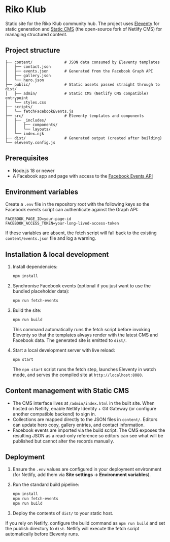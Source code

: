 # Riko Klub

Static site for the Riko Klub community hub. The project uses [Eleventy](https://www.11ty.dev/) for static generation and [Static CMS](https://www.staticcms.org/) (the open-source fork of Netlify CMS) for managing structured content.

## Project structure

```
├── content/              # JSON data consumed by Eleventy templates
│   ├── contact.json
│   ├── events.json       # Generated from the Facebook Graph API
│   ├── gallery.json
│   └── hero.json
├── public/               # Static assets passed straight through to dist/
│   ├── admin/            # Static CMS (Netlify CMS compatible) entrypoint
│   └── styles.css
├── scripts/
│   └── fetchFacebookEvents.js
├── src/                  # Eleventy templates and components
│   ├── _includes/
│   │   ├── components/
│   │   └── layouts/
│   └── index.njk
├── dist/                 # Generated output (created after building)
└── eleventy.config.js
```

## Prerequisites

- Node.js 18 or newer
- A Facebook app and page with access to the [Facebook Events API](https://developers.facebook.com/docs/graph-api/reference/page/events/)

## Environment variables

Create a `.env` file in the repository root with the following keys so the Facebook events script can authenticate against the Graph API:

```
FACEBOOK_PAGE_ID=your-page-id
FACEBOOK_ACCESS_TOKEN=your-long-lived-access-token
```

If these variables are absent, the fetch script will fall back to the existing `content/events.json` file and log a warning.

## Installation & local development

1. Install dependencies:

   ```bash
   npm install
   ```

2. Synchronise Facebook events (optional if you just want to use the bundled placeholder data):

   ```bash
   npm run fetch-events
   ```

3. Build the site:

   ```bash
   npm run build
   ```

   This command automatically runs the fetch script before invoking Eleventy so that the templates always render with the latest CMS and Facebook data. The generated site is emitted to `dist/`.

4. Start a local development server with live reload:

   ```bash
   npm start
   ```

   The `npm start` script runs the fetch step, launches Eleventy in watch mode, and serves the compiled site at `http://localhost:8080`.

## Content management with Static CMS

- The CMS interface lives at `/admin/index.html` in the built site. When hosted on Netlify, enable Netlify Identity + Git Gateway (or configure another compatible backend) to sign in.
- Collections are mapped directly to the JSON files in `content/`. Editors can update hero copy, gallery entries, and contact information.
- Facebook events are imported via the build script. The CMS exposes the resulting JSON as a read-only reference so editors can see what will be published but cannot alter the records manually.

## Deployment

1. Ensure the `.env` values are configured in your deployment environment (for Netlify, add them via **Site settings → Environment variables**).
2. Run the standard build pipeline:

   ```bash
   npm install
   npm run fetch-events
   npm run build
   ```

3. Deploy the contents of `dist/` to your static host.

If you rely on Netlify, configure the build command as `npm run build` and set the publish directory to `dist`. Netlify will execute the fetch script automatically before Eleventy runs.
